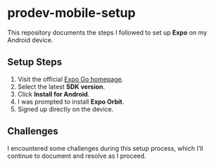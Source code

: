 # prodev-mobile-setup

This repository documents the steps I followed to set up **Expo** on my Android device.

## Setup Steps
1. Visit the official [Expo Go homepage](https://expo.dev/go).
2. Select the latest **SDK version**.
3. Click **Install for Android**.
4. I was prompted to install **Expo Orbit**.
5. Signed up directly on the device.

## Challenges
I encountered some challenges during this setup process, which I’ll continue to document and resolve as I proceed.